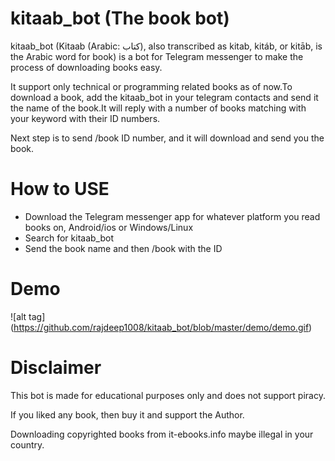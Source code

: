 # kitaab_bot (The book bot)
kitaab_bot (Kitaab (Arabic: کتاب‎‎), also transcribed as kitab, kitáb, or kitāb, is the Arabic word for book) is a bot for Telegram messenger to make the process of downloading books easy.

It support only technical or programming related books as of now.To download a book, add the kitaab_bot in your telegram contacts and send it the name of the book.It will reply with a number of books matching with your keyword with their ID numbers.

Next step is to send /book ID number, and it will download and send you the book.

# How to USE
- Download the Telegram messenger app for whatever platform you read books on, Android/ios or Windows/Linux
- Search for kitaab_bot
- Send the book name and then /book with the ID

# Demo
![alt tag] (https://github.com/rajdeep1008/kitaab_bot/blob/master/demo/demo.gif)

# Disclaimer
This bot is made for educational purposes only and does not support piracy.

If you liked any book, then buy it and support the Author.

Downloading copyrighted books from it-ebooks.info maybe illegal in your country.
